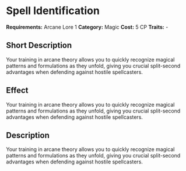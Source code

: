# Spell Identification

**Requirements:** Arcane Lore 1
**Category:** Magic
**Cost:** 5 CP
**Traits:** -


## Short Description
Your training in arcane theory allows you to quickly recognize magical patterns and formulations as they unfold, giving you crucial split-second advantages when defending against hostile spellcasters.

## Effect
Your training in arcane theory allows you to quickly recognize magical patterns and formulations as they unfold, giving you crucial split-second advantages when defending against hostile spellcasters.

## Description
Your training in arcane theory allows you to quickly recognize magical patterns and formulations as they unfold, giving you crucial split-second advantages when defending against hostile spellcasters.